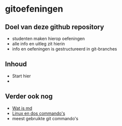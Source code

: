 # gitoefeningen
## Doel van deze github repository 
* studenten maken hierop oefeningen
* alle info en uitleg zit hierin 
* info en oefeningen is gestructureerd in git-branches 

## Inhoud
* Start hier 
* 

## Verder ook nog   
* [Wat is md](allerlei/wat_is_md.md)
* [Linux en dos commando's](allerlei/linux_en_dos_commandos.md) 
* meest gebruikte git commando's 